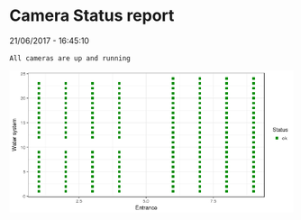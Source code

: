 Camera Status report
================
21/06/2017 - 16:45:10

    All cameras are up and running

![](camreport_files/figure-markdown_github/unnamed-chunk-2-1.png)
